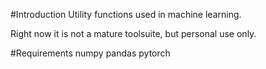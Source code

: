 #Introduction
Utility functions used in machine learning.

Right now it is not a mature toolsuite, but personal use only.

#Requirements
numpy
pandas
pytorch

